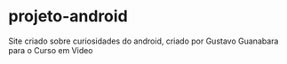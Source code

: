 # projeto-android
 Site criado sobre curiosidades do android, criado por Gustavo Guanabara para o Curso em Video 
